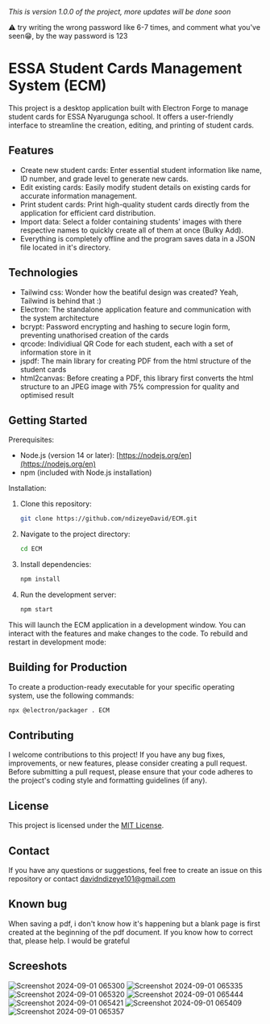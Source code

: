 _This is version 1.0.0 of the project, more updates will be done soon_

⚠️ try writing the wrong password like 6-7 times, and comment what you've seen😁, by the way password is 123 

# ESSA Student Cards Management System (ECM)

This project is a desktop application built with Electron Forge to manage student cards for ESSA Nyarugunga school. It offers a user-friendly interface to streamline the creation, editing, and printing of student cards.

## Features

- Create new student cards: Enter essential student information like name, ID number, and grade level to generate new cards.
- Edit existing cards: Easily modify student details on existing cards for accurate information management.
- Print student cards: Print high-quality student cards directly from the application for efficient card distribution.
- Import data: Select a folder containing students' images with there respective names to quickly create all of them at once (Bulky Add).
- Everything is completely offline and the program saves data in a JSON file located in it's directory.

## Technologies

- Tailwind css: Wonder how the beatiful design was created? Yeah, Tailwind is behind that :)
- Electron: The standalone application feature and communication with the system architecture
- bcrypt: Password encrypting and hashing to secure login form, preventing unathorised creation of the cards
- qrcode: Individiual QR Code  for each student, each with a set of information store in it
- jspdf: The main library for creating PDF from the html structure of the student cards
- html2canvas: Before creating a PDF, this library first converts the html structure to an JPEG image with 75% compression for quality and optimised result

## Getting Started

Prerequisites:

- Node.js (version 14 or later): [https://nodejs.org/en](https://nodejs.org/en)
- npm (included with Node.js installation)

Installation:

1. Clone this repository:

   ```bash
   git clone https://github.com/ndizeyeDavid/ECM.git
   ```

2. Navigate to the project directory:

   ```bash
   cd ECM
   ```

3. Install dependencies:

   ```bash
   npm install
   ```

4. Run the development server:

   ```bash
   npm start
   ```

This will launch the ECM application in a development window. You can interact with the features and make changes to the code. To rebuild and restart in development mode:

## Building for Production

To create a production-ready executable for your specific operating system, use the following commands:

```bash
npx @electron/packager . ECM
```

## Contributing

I welcome contributions to this project! If you have any bug fixes, improvements, or new features, please consider creating a pull request. Before submitting a pull request, please ensure that your code adheres to the project's coding style and formatting guidelines (if any).

## License

This project is licensed under the [MIT License](https://github.com/user-attachments/files/16827411/license.txt).

## Contact

If you have any questions or suggestions, feel free to create an issue on this repository or contact davidndizeye101@gmail.com

## Known bug

When saving a pdf, i don't know how it's happening but a blank page is first created at the beginning of the pdf document. If you know how to correct that, please help. I would be grateful

## Screeshots
![Screenshot 2024-09-01 065300](https://github.com/user-attachments/assets/953a7225-a16c-46e4-ae28-6c4bec756fa8)
![Screenshot 2024-09-01 065335](https://github.com/user-attachments/assets/6f9af6f2-8d7a-4cd7-90b2-ae99145aa093)
![Screenshot 2024-09-01 065320](https://github.com/user-attachments/assets/08233b32-8dba-4eff-aacc-11d541d4afb8)
![Screenshot 2024-09-01 065444](https://github.com/user-attachments/assets/dbc64432-e7bf-4dc1-b5dc-9c1fa63989f1)
![Screenshot 2024-09-01 065421](https://github.com/user-attachments/assets/32b062f4-f985-417d-9765-9b4ef34b25fd)
![Screenshot 2024-09-01 065409](https://github.com/user-attachments/assets/7a134492-63cf-40a1-82ba-86a6f55127f5)
![Screenshot 2024-09-01 065357](https://github.com/user-attachments/assets/2a2f3286-b3dc-443c-af6e-8e793486cb10)
